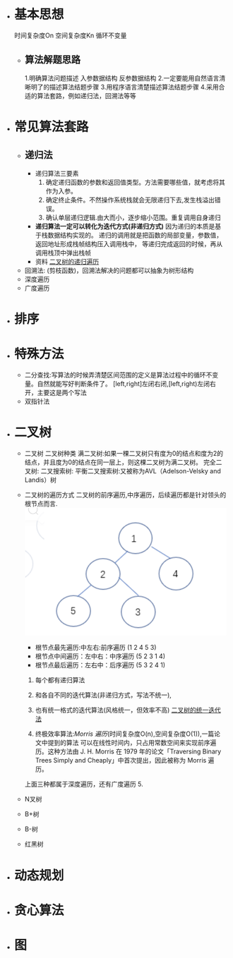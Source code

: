 - # 基本思想
  时间复杂度On
  空间复杂度Kn
  循环不变量
	- ## 算法解题思路
	  1.明确算法问题描述
	  入参数据结构
	  反参数据结构
	  2.一定要能用自然语言清晰明了的描述算法结题步骤
	  3.用程序语言清楚描述算法结题步骤
	  4.采用合适的算法套路，例如递归法，回溯法等等
- # 常见算法套路
	- ## 递归法
		- 递归算法三要素
		  1. 确定递归函数的参数和返回值类型。方法需要哪些值，就考虑将其作为入参。
		  2. 确定终止条件。不然操作系统栈就会无限递归下去,发生栈溢出错误。
		  3. 确认单层递归逻辑.由大而小，逐步缩小范围。重复调用自身递归
		- **递归算法一定可以转化为迭代方式(非递归方式)**
		  因为递归的本质是基于栈数据结构实现的。
		  递归的调用就是把函数的局部变量，参数值，返回地址形成栈帧结构压入调用栈中，
		  等递归完成返回的时候，再从调用栈顶中弹出栈帧
		- 资料
		  [二叉树的递归遍历](https://programmercarl.com/%E4%BA%8C%E5%8F%89%E6%A0%91%E7%9A%84%E9%80%92%E5%BD%92%E9%81%8D%E5%8E%86.html)
	- 回溯法: (剪枝函数)，回溯法解决的问题都可以抽象为树形结构
	- 深度遍历
	- 广度遍历
- # 排序
- # 特殊方法
	- 二分查找:写算法的时候弄清楚区间范围的定义是算法过程中的循环不变量。自然就能写好判断条件了。
	  [left,right]左闭右闭,[left,right)左闭右开，主要这是两个写法
	- 双指针法
- # 二叉树
	- 二叉树
	  二叉树种类
	  满二叉树:如果一棵二叉树只有度为0的结点和度为2的结点，并且度为0的结点在同一层上，则这棵二叉树为满二叉树。
	  完全二叉树:
	  二叉搜索树:
	  平衡二叉搜索树:又被称为AVL（Adelson-Velsky and Landis）树
	- 二叉树的遍历方式
	  二叉树的前序遍历,中序遍历，后续遍历都是针对领头的根节点而言.
	  ![一颗二叉树如下](../assets/截屏2022-05-23_下午3.31.47_1653362079002_0.png) 
	   * 根节点最先遍历:中左右:前序遍历 (1 2 4 5 3)
	   * 根节点中间遍历：左中右：中序遍历 (5 2 3 1 4)
	   * 根节点最后遍历：左右中：后序遍历 (5 3 2 4 1)
	  1. 每个都有递归算法
	  2. 和各自不同的迭代算法(非递归方式，写法不统一),
	  3. 也有统一格式的迭代算法(风格统一，但效率不高)
	  [二叉树的统一迭代法](https://programmercarl.com/%E4%BA%8C%E5%8F%89%E6%A0%91%E7%9A%84%E7%BB%9F%E4%B8%80%E8%BF%AD%E4%BB%A3%E6%B3%95.html#%E4%BA%8C%E5%8F%89%E6%A0%91%E7%9A%84%E7%BB%9F%E4%B8%80%E8%BF%AD%E4%BB%A3%E6%B3%95)
	  
	  4. 终极效率算法:*Morris 遍历*(时间复杂度O(n),空间复杂度O(1)),一篇论文中提到的算法
	  可以在线性时间内，只占用常数空间来实现前序遍历。这种方法由 J. H. Morris 在 1979 年的论文「Traversing Binary Trees Simply and Cheaply」中首次提出，因此被称为 Morris 遍历。
	  
	  上面三种都属于深度遍历，还有广度遍历
	  5.
	- N叉树
	- B+树
	- B-树
	- 红黑树
- # 动态规划
- # 贪心算法
- # 图